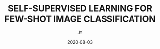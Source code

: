 ---
layout:     post
title:      SELF-SUPERVISED LEARNING FOR FEW-SHOT IMAGE CLASSIFICATION
subtitle:   
date:       2020-08-03
author:     JY
header-img: img/post-bg.jpg
catalog: true
tags:
    - paper
---